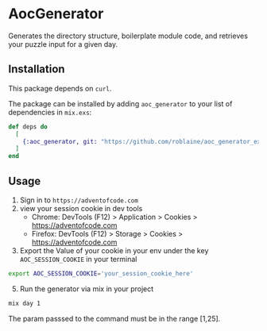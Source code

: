 # AocGenerator

Generates the directory structure, boilerplate module code, and retrieves your puzzle input for a given day.

## Installation

This package depends on `curl`.

The package can be installed
by adding `aoc_generator` to your list of dependencies in `mix.exs`:

```elixir
def deps do
  [
    {:aoc_generator, git: "https://github.com/roblaine/aoc_generator_ex.git"}
  ]
end
```

## Usage

1. Sign in to `https://adventofcode.com` 
2. view your session cookie in dev tools
   - Chrome: DevTools (F12) > Application > Cookies > https://adventofcode.com
   - Firefox: DevTools (F12) > Storage > Cookies > https://adventofcode.com
4. Export the Value of your cookie in your env under the key `AOC_SESSION_COOKIE` in your terminal
```sh
export AOC_SESSION_COOKIE='your_session_cookie_here'
```

5. Run the generator via mix in your project   
```sh
mix day 1
```

The param passsed to the command must be in the range [1,25].
